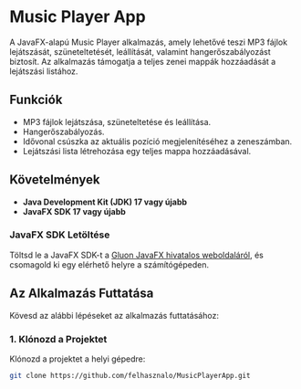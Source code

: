 # Music Player App

A JavaFX-alapú Music Player alkalmazás, amely lehetővé teszi MP3 fájlok lejátszását, szüneteltetését, leállítását, valamint hangerőszabályozást biztosít. Az alkalmazás támogatja a teljes zenei mappák hozzáadását a lejátszási listához.

## Funkciók
- MP3 fájlok lejátszása, szüneteltetése és leállítása.
- Hangerőszabályozás.
- Idővonal csúszka az aktuális pozíció megjelenítéséhez a zeneszámban.
- Lejátszási lista létrehozása egy teljes mappa hozzáadásával.

## Követelmények
- **Java Development Kit (JDK) 17 vagy újabb**
- **JavaFX SDK 17 vagy újabb**

### JavaFX SDK Letöltése
Töltsd le a JavaFX SDK-t a [Gluon JavaFX hivatalos weboldaláról](https://gluonhq.com/products/javafx/), és csomagold ki egy elérhető helyre a számítógépeden.

## Az Alkalmazás Futtatása
Kövesd az alábbi lépéseket az alkalmazás futtatásához:

### 1. Klónozd a Projektet
Klónozd a projektet a helyi gépedre:
```bash
git clone https://github.com/felhasznalo/MusicPlayerApp.git
